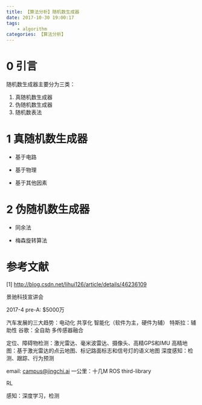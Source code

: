 ```yaml
---
title: 【算法分析】随机数生成器
date: 2017-10-30 19:00:17
tags:
    - algorithm
categories: 【算法分析】
---
```


# 0 引言
随机数生成器主要分为三类：
1. 真随机数生成器
2. 伪随机数生成器
3. 随机数表法

<!--more-->

# 1 真随机数生成器
* 基于电路

* 基于物理

* 基于其他因素

# 2 伪随机数生成器
* 同余法

* 梅森旋转算法

# 参考文献
[1] http://blog.csdn.net/lihui126/article/details/46236109

景驰科技宣讲会

2017-4 pre-A: $5000万

汽车发展的三大趋势：电动化 共享化 智能化（软件为主，硬件为辅）
特斯拉：辅助性
谷歌：全自助 多传感器融合

定位、障碍物检测：激光雷达、毫米波雷达、摄像头、高精GPS和IMU
高精地图：基于激光雷达的点云地图、标记路面标志和信号灯的语义地图
深度感知：检测、跟踪、行为预测

email: campus@jingchi.ai
一公里：十几M ROS third-library

RL

感知：深度学习，检测
 


